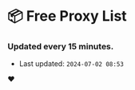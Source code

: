 # :package: Free Proxy List
### Updated every 15 minutes.

- Last updated: `2024-07-02 08:53`

:heart:
